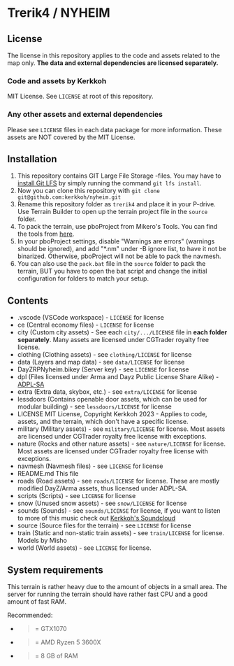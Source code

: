 # Trerik4 / NYHEIM

## License
The license in this repository applies to the code and assets related to the map only. **The data and external dependencies are licensed separately.**

### Code and assets by Kerkkoh

MIT License. See `LICENSE` at root of this repository.

### Any other assets and external dependencies

Please see `LICENSE` files in each data package for more information. These assets are NOT covered by the MIT License.

## Installation

1. This repository contains GIT Large File Storage -files. You may have to [install Git LFS](https://docs.github.com/en/repositories/working-with-files/managing-large-files/installing-git-large-file-storage) by simply running the command `git lfs install`.
2. Now you can clone this repository with `git clone git@github.com:kerkkoh/nyheim.git`
3. Rename this repository folder as `trerik4` and place it in your P-drive. Use Terrain Builder to open up the terrain project file in the `source` folder.
4. To pack the terrain, use pboProject from Mikero's Tools. You can find the tools from [here](https://mikero.bytex.digital/Downloads).
5. In your pboProject settings, disable "Warnings are errors" (warnings should be ignored), and add "*.nm" under -B ignore list, to have it not be binarized. Otherwise, pboProject will not be able to pack the navmesh.
6. You can also use the `pack.bat` file in the `source` folder to pack the terrain, BUT you have to open the bat script and change the initial configuration for folders to match your setup.

## Contents

- .vscode             (VSCode workspace) - `LICENSE` for license
- ce                  (Central economy files) - `LICENSE` for license
- city                (Custom city assets) - See each `city/.../LICENSE` file in **each folder separately**. Many assets are licensed under CGTrader royalty free license.
- clothing            (Clothing assets) - see `clothing/LICENSE` for license
- data                (Layers and map data) - see `data/LICENSE` for license
- DayZRPNyheim.bikey  (Server key) - see `LICENSE` for license
- dpl                 (Files licensed under Arma and Dayz Public License Share Alike) - [ADPL-SA](https://www.bohemia.net/community/licenses/arma-and-dayz-public-license-share-alike-adpl-sa)
- extra               (Extra data, skybox, etc.) - see `extra/LICENSE` for license
- lessdoors           (Contains openable door assets, which can be used for modular building) - see `lessdoors/LICENSE` for license
- LICENSE             MIT License, Copyright Kerkkoh 2023 - Applies to code, assets, and the terrain, which don't have a specific license.
- military            (Military assets) - see `military/LICENSE` for license. Most assets are licensed under CGTrader royalty free license with exceptions.
- nature              (Rocks and other nature assets) - see `nature/LICENSE` for license. Most assets are licensed under CGTrader royalty free license with exceptions.
- navmesh             (Navmesh files) - see `LICENSE` for license
- README.md           This file
- roads               (Road assets) - see `roads/LICENSE` for license. These are mostly modified DayZ/Arma assets, thus licensed under ADPL-SA.
- scripts             (Scripts) - see `LICENSE` for license
- snow                (Unused snow assets) - see `snow/LICENSE` for license
- sounds              (Sounds) - see `sounds/LICENSE` for license, if you want to listen to more of this music check out [Kerkkoh's Soundcloud](https://soundcloud.com/projectsnowred)
- source              (Source files for the terrain) - see `LICENSE` for license
- train               (Static and non-static train assets) - see `train/LICENSE` for license. Models by Misho
- world               (World assets) - see `LICENSE` for license.

## System requirements

This terrain is rather heavy due to the amount of objects in a small area. The server for running the terrain should have rather fast CPU and a good amount of fast RAM.

Recommended:
- >= GTX1070
- >= AMD Ryzen 5 3600X
- >= 8 GB of RAM
